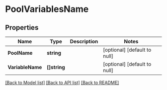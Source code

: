 # PoolVariablesName

## Properties
Name | Type | Description | Notes
------------ | ------------- | ------------- | -------------
**PoolName** | **string** |  | [optional] [default to null]
**VariableName** | **[]string** |  | [optional] [default to null]

[[Back to Model list]](../README.md#documentation-for-models) [[Back to API list]](../README.md#documentation-for-api-endpoints) [[Back to README]](../README.md)

